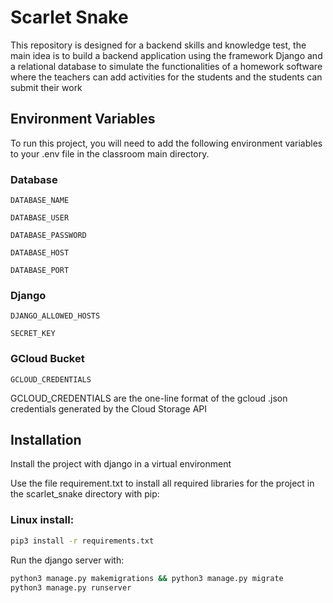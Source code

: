 # Scarlet Snake

This repository is designed for a backend skills and knowledge test, the main idea is to build a backend application using the framework Django and a relational database to simulate the functionalities of a homework software where the teachers can add activities for the students and the students can submit their work
## Environment Variables

To run this project, you will need to add the following environment variables to your .env file in the classroom main directory.

### Database

`DATABASE_NAME`

`DATABASE_USER`

`DATABASE_PASSWORD`

`DATABASE_HOST`

`DATABASE_PORT`

### Django

`DJANGO_ALLOWED_HOSTS`

`SECRET_KEY`

### GCloud Bucket

`GCLOUD_CREDENTIALS`

GCLOUD_CREDENTIALS are the one-line format of the gcloud .json credentials generated by the Cloud Storage API

## Installation

Install the project with django in a virtual environment

Use the file requirement.txt to install all required libraries for the project in the scarlet_snake directory with pip:

### Linux install:
```bash
pip3 install -r requirements.txt
````

Run the django server with:
```bash
python3 manage.py makemigrations && python3 manage.py migrate
python3 manage.py runserver
```